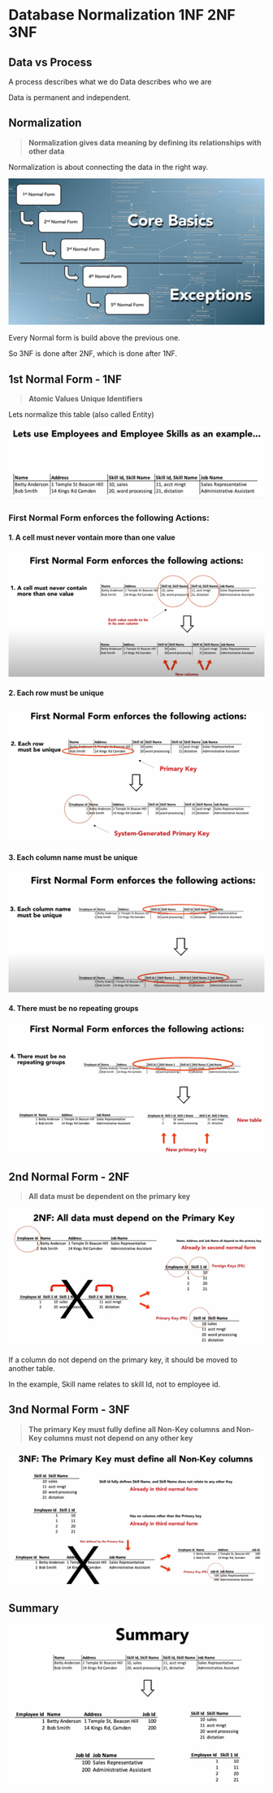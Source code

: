 # Database Normalization 1NF 2NF 3NF


## Data vs Process
A process describes what we do
Data describes who we are

Data is permanent and independent.

## Normalization

> **Normalization gives data meaning by defining its relationships with other data**

Normalization is about connecting the data in the right way.

![Alt text](images\5Ns.png)

Every Normal form is build above the previous one.

So 3NF is done after 2NF, which is done after 1NF.


## 1st Normal Form - 1NF

> **Atomic Values**
> **Unique Identifiers**

Lets normalize this table (also called Entity)

![Alt text](images\example-1nf.png)

### First Normal Form enforces the following Actions:

#### 1. A cell must never vontain more than one value
![Alt text](images\1nf-1.png)

#### 2. Each row must be unique
![Alt text](images\1nf-2.png)

#### 3. Each column name must be unique
![Alt text](images\1nf-3.png)

#### 4. There must be no repeating groups
![Alt text](images\1nf-4.png)

## 2nd Normal Form - 2NF

> **All data must be dependent on the primary key**

![Alt text](images\2nf-1.png)

If a column do not depend on the primary key, it should be moved to another table.

In the example, Skill name relates to skill Id, not to employee id.


## 3nd Normal Form - 3NF

> **The primary Key must fully define all Non-Key columns**
> **and Non-Key columns must not depend on any other key**

![Alt text](images\3nf-1.png)


## Summary
![Alt text](images\summary.png)
